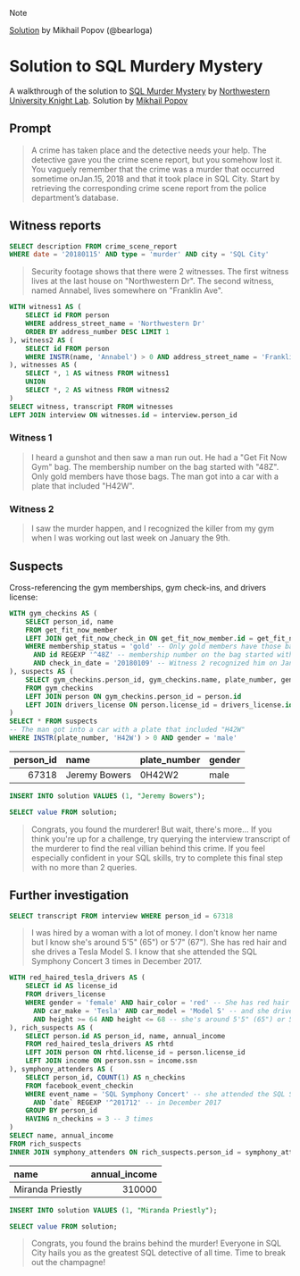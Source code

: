 > [!NOTE]
> [Solution](https://gist.github.com/bearloga/cfc8099223d1dace2604c8737dcbb4c3) by Mikhail Popov (@bearloga) 


# Solution to SQL Murdery Mystery

A walkthrough of the solution to [SQL Murder Mystery](https://github.com/NUKnightLab/sql-mysteries) by [Northwestern University Knight Lab](https://knightlab.northwestern.edu/). Solution by [Mikhail Popov](https://mpopov.com/)

## Prompt

> A crime has taken place and the detective needs your help. The detective gave you the crime scene report, but you somehow lost it. You vaguely remember that the crime was a ​murder​ that occurred sometime on ​Jan.15, 2018​ and that it took place in ​SQL City​. Start by retrieving the corresponding crime scene report from the police department’s database.

## Witness reports

```SQL
SELECT description FROM crime_scene_report
WHERE date = '20180115' AND type = 'murder' AND city = 'SQL City'
```

> Security footage shows that there were 2 witnesses. The first witness lives at the last house on "Northwestern Dr". The second witness, named Annabel, lives somewhere on "Franklin Ave".

```SQL
WITH witness1 AS (
    SELECT id FROM person
    WHERE address_street_name = 'Northwestern Dr'
    ORDER BY address_number DESC LIMIT 1
), witness2 AS (
    SELECT id FROM person
    WHERE INSTR(name, 'Annabel') > 0 AND address_street_name = 'Franklin Ave'
), witnesses AS (
    SELECT *, 1 AS witness FROM witness1
    UNION
    SELECT *, 2 AS witness FROM witness2
)
SELECT witness, transcript FROM witnesses
LEFT JOIN interview ON witnesses.id = interview.person_id
```

### Witness 1

> I heard a gunshot and then saw a man run out. He had a "Get Fit Now Gym" bag. The membership number on the bag started with "48Z". Only gold members have those bags. The man got into a car with a plate that included "H42W".

### Witness 2

> I saw the murder happen, and I recognized the killer from my gym when I was working out last week on January the 9th.

## Suspects

Cross-referencing the gym memberships, gym check-ins, and drivers license:

```SQL
WITH gym_checkins AS (
    SELECT person_id, name
    FROM get_fit_now_member
    LEFT JOIN get_fit_now_check_in ON get_fit_now_member.id = get_fit_now_check_in.membership_id
    WHERE membership_status = 'gold' -- Only gold members have those bags
      AND id REGEXP '^48Z' -- membership number on the bag started with "48Z"
      AND check_in_date = '20180109' -- Witness 2 recognized him on January the 9th
), suspects AS (
    SELECT gym_checkins.person_id, gym_checkins.name, plate_number, gender
    FROM gym_checkins
    LEFT JOIN person ON gym_checkins.person_id = person.id
    LEFT JOIN drivers_license ON person.license_id = drivers_license.id
)
SELECT * FROM suspects
-- The man got into a car with a plate that included "H42W"
WHERE INSTR(plate_number, 'H42W') > 0 AND gender = 'male'
```

| person_id|name          |plate_number |gender |
|---------:|:-------------|:------------|:------|
|     67318|Jeremy Bowers |0H42W2       |male   |

```SQL
INSERT INTO solution VALUES (1, "Jeremy Bowers");

SELECT value FROM solution;
```

> Congrats, you found the murderer! But wait, there's more... If you think you're up for a challenge, try querying the interview transcript of the murderer to find the real villian behind this crime. If you feel especially confident in your SQL skills, try to complete this final step with no more than 2 queries.

## Further investigation

```SQL
SELECT transcript FROM interview WHERE person_id = 67318
```

> I was hired by a woman with a lot of money. I don't know her name but I know she's around 5'5" (65") or 5'7" (67"). She has red hair and she drives a Tesla Model S. I know that she attended the SQL Symphony Concert 3 times in December 2017.

```SQL
WITH red_haired_tesla_drivers AS (
    SELECT id AS license_id
    FROM drivers_license
    WHERE gender = 'female' AND hair_color = 'red' -- She has red hair
      AND car_make = 'Tesla' AND car_model = 'Model S' -- and she drives a Tesla Model S
      AND height >= 64 AND height <= 68 -- she's around 5'5" (65") or 5'7" (67")
), rich_suspects AS (
    SELECT person.id AS person_id, name, annual_income
    FROM red_haired_tesla_drivers AS rhtd
    LEFT JOIN person ON rhtd.license_id = person.license_id
    LEFT JOIN income ON person.ssn = income.ssn
), symphony_attenders AS (
    SELECT person_id, COUNT(1) AS n_checkins
    FROM facebook_event_checkin
    WHERE event_name = 'SQL Symphony Concert' -- she attended the SQL Symphony Concert
      AND `date` REGEXP '^201712' -- in December 2017
    GROUP BY person_id
    HAVING n_checkins = 3 -- 3 times
)
SELECT name, annual_income
FROM rich_suspects
INNER JOIN symphony_attenders ON rich_suspects.person_id = symphony_attenders.person_id
```

| name             | annual_income |
|:-----------------|--------------:|
| Miranda Priestly |        310000 |

```SQL
INSERT INTO solution VALUES (1, "Miranda Priestly");

SELECT value FROM solution;
```

> Congrats, you found the brains behind the murder! Everyone in SQL City hails you as the greatest SQL detective of all time. Time to break out the champagne!

